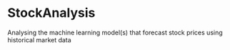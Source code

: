 # StockAnalysis
Analysing the machine learning model(s) that forecast stock prices using historical market data
